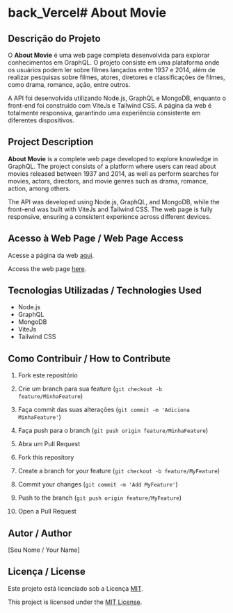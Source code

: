 # back_Vercel# About Movie

## Descrição do Projeto

O **About Movie** é uma web page completa desenvolvida para explorar conhecimentos em GraphQL. O projeto consiste em uma plataforma onde os usuários podem ler sobre filmes lançados entre 1937 e 2014, além de realizar pesquisas sobre filmes, atores, diretores e classificações de filmes, como drama, romance, ação, entre outros.

A API foi desenvolvida utilizando Node.js, GraphQL e MongoDB, enquanto o front-end foi construído com ViteJs e Tailwind CSS. A página da web é totalmente responsiva, garantindo uma experiência consistente em diferentes dispositivos.

## Project Description

**About Movie** is a complete web page developed to explore knowledge in GraphQL. The project consists of a platform where users can read about movies released between 1937 and 2014, as well as perform searches for movies, actors, directors, and movie genres such as drama, romance, action, among others.

The API was developed using Node.js, GraphQL, and MongoDB, while the front-end was built with ViteJs and Tailwind CSS. The web page is fully responsive, ensuring a consistent experience across different devices.

## Acesso à Web Page / Web Page Access

Acesse a página da web [aqui](https://aboutmovie.vercel.app/).

Access the web page [here](https://aboutmovie.vercel.app/).

## Tecnologias Utilizadas / Technologies Used

- Node.js
- GraphQL
- MongoDB
- ViteJs
- Tailwind CSS

## Como Contribuir / How to Contribute

1. Fork este repositório
2. Crie um branch para sua feature (`git checkout -b feature/MinhaFeature`)
3. Faça commit das suas alterações (`git commit -m 'Adiciona MinhaFeature'`)
4. Faça push para o branch (`git push origin feature/MinhaFeature`)
5. Abra um Pull Request

6. Fork this repository
7. Create a branch for your feature (`git checkout -b feature/MyFeature`)
8. Commit your changes (`git commit -m 'Add MyFeature'`)
9. Push to the branch (`git push origin feature/MyFeature`)
10. Open a Pull Request

## Autor / Author

[Seu Nome / Your Name]

## Licença / License

Este projeto está licenciado sob a Licença [MIT](LICENSE).

This project is licensed under the [MIT License](LICENSE).
